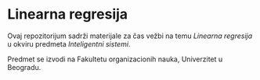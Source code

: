 # Linearna regresija

Ovaj repozitorijum sadrži materijale za čas vežbi na temu *Linearna regresija* u okviru predmeta *Inteligentni sistemi*.

Predmet se izvodi na Fakultetu organizacionih nauka, Univerzitet u Beogradu.